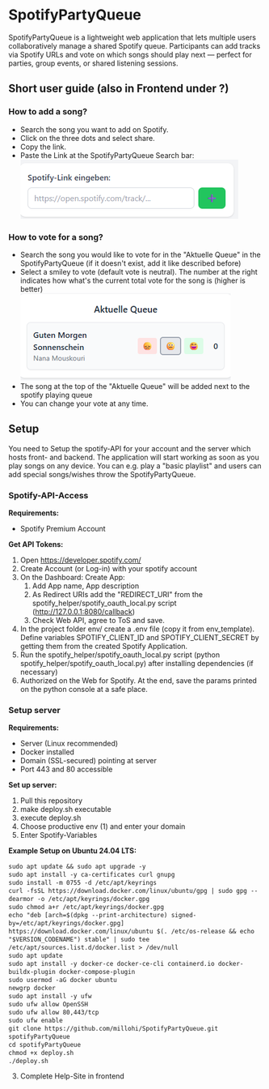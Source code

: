 # SpotifyPartyQueue
SpotifyPartyQueue is a lightweight web application that lets multiple users collaboratively manage a shared Spotify queue.
Participants can add tracks via Spotify URLs and vote on which songs should play next — perfect for parties, group events, or shared listening sessions.

## Short user guide (also in Frontend under ?)
### How to add a song? 
- Search the song you want to add on Spotify. 
- Click on the three dots and select share. 
- Copy the link. 
- Paste the Link at the SpotifyPartyQueue Search bar:  
![Suchleiste in SpotifyPartyQueue](imgs/search_bar.png)
### How to vote for a song? 
- Search the song you would like to vote for in the "Aktuelle Queue" in the SpotifyPartyQueue (if it doesn't exist, add it like described before)
- Select a smiley to vote (default vote is neutral). The number at the right indicates how what's the current total vote for the song is (higher is better)  
![Vote in der SpotifyPartyQueue](imgs/vote_song.png)
- The song at the top of the "Aktuelle Queue" will be added next to the spotify playing queue
- You can change your vote at any time. 

## Setup
You need to Setup the spotify-API for your account and the server which hosts front- and backend. The application will start working as soon as you play songs on any device. You can e.g. play a "basic playlist" and users can add special songs/wishes throw the SpotifyPartyQueue. 
### Spotify-API-Access
**Requirements:**
- Spotify Premium Account

**Get API Tokens:**
1. Open https://developer.spotify.com/
2. Create Account (or Log-in) with your spotify account
3. On the Dashboard: Create App: 
   1. Add App name, App description
   2. As Redirect URIs add the "REDIRECT_URI" from the spotify_helper/spotify_oauth_local.py script (http://127.0.0.1:8080/callback)
   3. Check Web API, agree to ToS and save. 
4. In the project folder env/ create a .env file (copy it from env_template). Define variables SPOTIFY_CLIENT_ID and SPOTIFY_CLIENT_SECRET by getting them from the created Spotify Application. 
5. Run the spotify_helper/spotify_oauth_local.py script (python spotify_helper/spotify_oauth_local.py) after installing dependencies (if necessary)
6. Authorized on the Web for Spotify. At the end, save the params printed on the python console at a safe place.

### Setup server
**Requirements:**
- Server (Linux recommended)
- Docker installed
- Domain (SSL-secured) pointing at server
- Port 443 and 80 accessible 

**Set up server:**
1. Pull this repository
2. make deploy.sh executable
3. execute deploy.sh 
4. Choose productive env (1) and enter your domain 
5. Enter Spotify-Variables

**Example Setup on Ubuntu 24.04 LTS:**
```
sudo apt update && sudo apt upgrade -y
sudo apt install -y ca-certificates curl gnupg
sudo install -m 0755 -d /etc/apt/keyrings
curl -fsSL https://download.docker.com/linux/ubuntu/gpg | sudo gpg --dearmor -o /etc/apt/keyrings/docker.gpg
sudo chmod a+r /etc/apt/keyrings/docker.gpg
echo "deb [arch=$(dpkg --print-architecture) signed-by=/etc/apt/keyrings/docker.gpg] https://download.docker.com/linux/ubuntu $(. /etc/os-release && echo "$VERSION_CODENAME") stable" | sudo tee /etc/apt/sources.list.d/docker.list > /dev/null
sudo apt update
sudo apt install -y docker-ce docker-ce-cli containerd.io docker-buildx-plugin docker-compose-plugin
sudo usermod -aG docker ubuntu
newgrp docker
sudo apt install -y ufw
sudo ufw allow OpenSSH
sudo ufw allow 80,443/tcp
sudo ufw enable
git clone https://github.com/millohi/SpotifyPartyQueue.git spotifyPartyQueue
cd spotifyPartyQueue
chmod +x deploy.sh
./deploy.sh
```
3. Complete Help-Site in frontend
